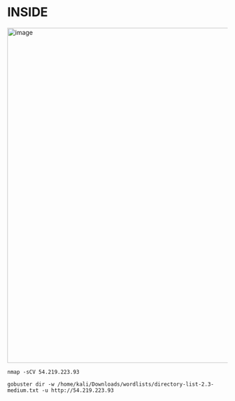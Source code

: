 # INSIDE

<img width="1918" height="766" alt="image" src="https://github.com/user-attachments/assets/8a650de6-a5ba-49fd-bf4c-2ff8b9bd1abd" />

```
nmap -sCV 54.219.223.93
```



```
gobuster dir -w /home/kali/Downloads/wordlists/directory-list-2.3-medium.txt -u http://54.219.223.93
```

















